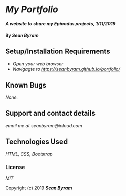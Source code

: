 # _My Portfolio_

#### _A website to share my Epicodus projects, 1/11/2019_

#### By _**Sean Byram**_


## Setup/Installation Requirements

* _Open your web browser_
* _Navigagte to https://seanbyram.github.io/portfolio/_


## Known Bugs

_None._

## Support and contact details

_email me at seanbyram@icloud.com_

## Technologies Used

_HTML, CSS, Bootstrap_

### License

*MIT*

Copyright (c) 2019 **_Sean Byram_**

